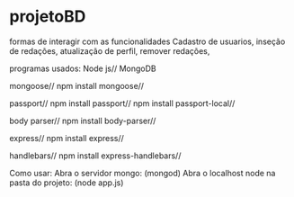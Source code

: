 # projetoBD
formas de interagir com as funcionalidades 
Cadastro de usuarios, inseção de redações, atualização de perfil, remover redações,


programas usados:
Node js//
MongoDB

mongoose//
npm install mongoose//


passport//
npm install passport//
npm install passport-local//

body parser//
npm install body-parser//

express//
npm install express//

handlebars//
npm install express-handlebars//


Como usar: 
Abra o servidor mongo: (mongod)
Abra o localhost node na pasta do projeto: (node app.js)



